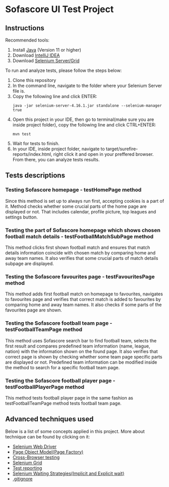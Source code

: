 # Sofascore UI Test Project

## Instructions
Recommended tools:
<ol>
  <li>Install <a href="https://www.oracle.com/java/technologies/downloads/">Java</a> (Version 11 or higher)</li>
  <li>Download <a href="https://www.jetbrains.com/idea/">IntelliJ IDEA</a></li>
  <li>Download <a href="https://github.com/SeleniumHQ/selenium/releases/download/selenium-4.16.0/selenium-server-4.16.1.jar">Selenium Server/Grid</a></li>
</ol>
To run and analyze tests, please follow the steps below:
<ol>
  <li>Clone this repository</li>
  <li>In the command line, navigate to the folder where your Selenium Server file is.</li>
  <li>Copy the following line and click ENTER:</li>
  
  ```
  java -jar selenium-server-4.16.1.jar standalone --selenium-manager true
  ```

  <li>Open this project in your IDE, then go to terminal(make sure you are inside project folder), copy the following line and click CTRL+ENTER:</li>

  ```
  mvn test
  ```

 <li>Wait for tests to finish.</li>
 <li>In your IDE, inside project folder, navigate to target/surefire-reports/index.html, right click it and open in your preffered browser. From there, you can analyze tests results.</li>
</ol>

## Tests descriptions

### Testing Sofascore homepage - testHomePage method
Since this method is set up to always run first, accepting cookies is a part of it. Method checks whether some crucial parts of the home page are displayed or not. That includes calendar, profile picture, top leagues and settings button.

### Testing the part of Sofascore homepage which shows chosen football match details - testFootballMatchSubPage method
This method clicks first shown football match and ensures that match details information coincide with chosen match by comparing home and away team names. It also verifies that some crucial parts of match details subpage are displayed.

### Testing the Sofascore favourites page - testFavouritesPage method
This method adds first football match on homepage to favourites, navigates to favourites page and verifies that correct match is added to favourites by comparing home and away team names. It also checks if some parts of the favourites page are shown.

### Testing the Sofascore football team page - testFootballTeamPage method
This method uses Sofascore search bar to find football team, selects the first result and compares predefined team information (name, league, nation) with the information shown on the found page. It also verifies that correct page is shown by checking whether some team page specific parts are displayed or not. Predefined team information can be modified inside the method to search for a specific football team page.

### Testing the Sofascore football player page - testFootballPlayerPage method
This method tests football player page in the same fashion as testFootballTeamPage method tests football team page.

## Advanced techniques used
Below is a list of some concepts applied in this project. More about technique can be found by clicking on it:
<ul>
  <li><a href="https://www.selenium.dev/documentation/webdriver/">Selenium Web Driver</a></li>
  <li><a href="https://www.browserstack.com/guide/page-object-model-in-selenium">Page Object Model(Page Factory)</a></li>
  <li><a href="https://www.browserstack.com/guide/cross-browser-testing-in-selenium">Cross-Browser testing</a></li>
  <li><a href="https://www.selenium.dev/documentation/grid/">Selenium Grid</a></li>
  <li><a href="https://maven.apache.org/surefire/maven-surefire-report-plugin/usage.html">Test reporting</a></li>
  <li><a href="https://www.selenium.dev/documentation/webdriver/waits/">Selenium Waiting Strategies(Implicit and Explicit wait)</a></li>
  <li><a href="https://git-scm.com/docs/gitignore">.gitignore</a></li>
</ul>

